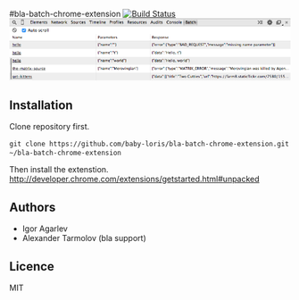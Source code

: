 #bla-batch-chrome-extension [![Build Status](https://secure.travis-ci.org/baby-loris/bla-batch-chrome-extension.png)](http://travis-ci.org/baby-loris/bla-batch-chrome-extension)
![Screenshot](screenshot.png)

## Installation
Clone repository first.
```
git clone https://github.com/baby-loris/bla-batch-chrome-extension.git ~/bla-batch-chrome-extension
```
Then install the extenstion.
http://developer.chrome.com/extensions/getstarted.html#unpacked

## Authors
  * Igor Agarlev
  * Alexander Tarmolov (bla support)

## Licence
MIT
